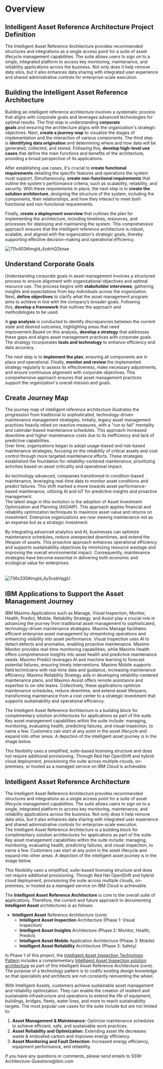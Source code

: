 

# Overview

<h2><strong>Intelligent Asset Reference Architecture Project Definition</strong></h2><p>The Intelligent Asset Reference Architecture provides recommended structures and integrations as a single access point for a suite of asset lifecycle management capabilities. The suite allows users to sign on to a single, integrated platform to access key monitoring, maintenance, and reliability applications across the business. Not only does it help remove data silos, but it also enhances data sharing with integrated user experience and shared administrative controls for enterprise-scale execution.</p><h2>Building the Intelligent Asset Reference Architecture</h2><p>Building an intelligent reference architecture involves a systematic process that aligns with corporate goals and leverages advanced technologies for optimal results. The first step is understanding <strong>corporate goals</strong> and ensuring the architecture aligns with the organization's strategic objectives. Next, <strong>create a journey map</strong> to visualize the stages of implementation and the interaction of various components. The third step is <strong>identifying data origination</strong> and determining where and how data will be generated, collected, and stored. Following this, <strong>develop high-level use cases</strong> that define the main functions and benefits of the architecture, providing a broad perspective of its applications.</p><p>After establishing use cases, it's crucial to <strong>create functional requirements</strong> detailing the specific features and operations the system must support. Simultaneously, <strong>create non-functional requirements</strong> that outline the system's performance criteria, such as scalability, reliability, and security. With these requirements in place, the next step is to <strong>create the solution architecture</strong>, designing the structure of the system, including the components, their relationships, and how they interact to meet both functional and non-functional requirements.</p><p>Finally, <strong>create a deployment overview</strong> that outlines the plan for implementing the architecture, including timelines, resources, and processes for deploying and maintaining the system. This comprehensive approach ensures that the intelligent reference architecture is robust, scalable, and aligned with the organization's strategic goals, thereby supporting effective decision-making and operational efficiency.</p><p><img src="../files/file_363feb0041b47c93.png" alt="711x403#imgId_4zdrhQ2knae" /></p><h2>Understand Corporate Goals</h2><p>Understanding corporate goals in asset management involves a structured process to ensure alignment with organizational objectives and optimal resource use. The process begins with <strong>stakeholder interviews</strong>, gathering insights and expectations from key individuals across the organization. Next, <strong>define objectives</strong> to clarify what the asset management program aims to achieve in line with the company’s broader goals. Following this, <strong>develop a framework</strong> that outlines the approach and methodologies to be used.</p><p>A <strong>gap analysis</strong> is conducted to identify discrepancies between the current state and desired outcomes, highlighting areas that need improvement.Based on this analysis, <strong>develop a strategy</strong> that addresses these gaps and aligns asset management practices with corporate goals. The strategy incorporates <strong>tools and technology</strong> to enhance efficiency and data accuracy.</p><p>The next step is to <strong>implement the plan</strong>, ensuring all components are in place and operational. Finally, <strong>monitor and review</strong> the implemented strategy regularly to assess its effectiveness, make necessary adjustments, and ensure continuous alignment with corporate objectives. This comprehensive approach ensures that asset management practices support the organization's overall mission and goals.</p><h2>Create Journey Map</h2><p>The journey map of intelligent reference architecture illustrates the progression from traditional to sophisticated, technology-driven maintenance management strategies. Initially, legacy asset management practices heavily relied on reactive measures, with a "run to fail" mentality and calendar-based maintenance schedules. This approach increased downtime and higher maintenance costs due to its inefficiency and lack of predictive capabilities.<br>Over time, organizations began to adopt usage-based and risk-based maintenance strategies, focusing on the reliability of critical assets and cost control through more targeted maintenance efforts. These strategies established the foundation for reliability-centered maintenance, prioritizing activities based on asset criticality and operational impact.</p><p>As technology advanced, companies transitioned to condition-based maintenance, leveraging real-time data to monitor asset conditions and predict failures. This shift marked a move towards asset performance-based maintenance, utilizing AI and IoT for predictive insights and proactive management.<br>The latest stage in this evolution is the adoption of Asset Investment Optimization and Planning (AIO/AIP). This approach applies financial and reliability optimization techniques to maximize asset value and returns on investment. Enterprise organizations are now viewing maintenance not as an expense but as a strategic investment.</p><p>By integrating advanced analytics and AI, businesses can optimize maintenance schedules, reduce unexpected downtimes, and extend the lifespan of assets. This proactive approach enhances operational efficiency and supports sustainability objectives by minimizing resource wastage and improving the overall environmental impact. Consequently, maintenance strategies have become essential in delivering both economic and ecological value for enterprises.<br><br><br><img src="../files/file_d4c62841eb6e5737.png" alt="736x335#imgId_4ySvsbVqgjU" /></p><h2>IBM Applications to Support the Asset Management Journey</h2><p>IBM Maximo Applications such as Manage, Visual Inspection, Monitor, Health, Predict, Mobile, Reliability Strategy, and Assist play a crucial role in advancing the journey from traditional asset management to sophisticated, technology-driven maintenance strategies. Maximo Manage facilitates efficient enterprise asset management by streamlining operations and enhancing visibility into asset performance. Visual Inspection uses AI to detect defects and anomalies, enabling proactive maintenance. Maximo Monitor provides real-time monitoring capabilities, while Maximo Health offers comprehensive insights into asset health and predictive maintenance needs. Maximo Predict leverages AI and machine learning to forecast potential failures, ensuring timely interventions. Maximo Mobile supports field technicians with real-time data and guidance, increasing maintenance efficiency. Maximo Reliability Strategy aids in developing reliability-centered maintenance plans, and Maximo Assist offers remote assistance and expertise to on-site teams. Collectively, these applications optimize maintenance schedules, reduce downtime, and extend asset lifespans, transforming maintenance from a cost center to a strategic investment that supports sustainability and operational efficiency.</p><p>The Intelligent Asset Reference Architecture is a building block for complimentary solution architectures for applications as part of the suite. Key asset management capabilities within the suite include: managing, monitoring, evaluating health, predicting failures, and visual inspection, to name a few. Customers can start at any point in the asset lifecycle and expand into other areas. A depiction of the intelligent asset journey is in the image below.</p><p>This flexibility uses a simplified, suite-based licensing structure and does not require additional provisioning. Through Red Hat OpenShift and hybrid cloud deployment, provisioning the suite across multiple clouds, on-premises, or hosted as a managed service on IBM Cloud is achievable.</p><h2><strong>Intelligent Asset Reference Architecture</strong></h2><p>The Intelligent Asset Reference Architecture provides recommended structures and integrations as a single access point for a suite of asset lifecycle management capabilities. The suite allows users to sign on to a single, integrated platform to access key monitoring, maintenance, and reliability applications across the business. Not only does it help remove data silos, but it also enhances data sharing with integrated user experience and shared administrative controls for enterprise-scale execution.<br>The Intelligent Asset Reference Architecture is a building block for complimentary solution architectures for applications as part of the suite. Key asset management capabilities within the suite include: managing, monitoring, evaluating health, predicting failures, and visual inspection, to name a few. Customers can start at any point in the asset lifecycle and expand into other areas. A depiction of the intelligent asset journey is in the image below.</p><p>This flexibility uses a simplified, suite-based licensing structure and does not require additional provisioning. Through Red Hat OpenShift and hybrid cloud deployment, provisioning the suite across multiple clouds, on-premises, or hosted as a managed service on IBM Cloud is achievable.</p><p>The <strong>Intelligent Asset Reference Architecture</strong> is core to the overall suite of applications. Therefore, the current and future approach to documenting <strong>Intelligent Asset</strong> architectures is as follows:</p><ul><li><strong>Intelligent Asset</strong> Reference Architecture (core)<ul><li><strong>Intelligent Asset Inspection</strong> Architecture (Phase 1: Visual Inspection)</li><li><strong>Intelligent Asset Insights</strong> Architecture (Phase 2: Monitor, Health, Predict)</li><li><strong>Intelligent Asset Mobile</strong> Application Architecture (Phase 3: Mobile)</li><li><strong>Intelligent Asset Reliability</strong> Architecture (Phase 3: Safety)</li></ul></li></ul><p>In Phase 1 of this project, the <a href="https://pages.github.ibm.com/skol/hypersonic-intelligent-asset-inspection/">Intelligent Asset Inspection Technology Pattern</a> includes a complementary <a href="https://pages.github.ibm.com/solution-architectures/intelligent-asset-inspection/">Intelligent Asset Inspection solution architecture</a> as part of this Intelligent Asset Reference Architecture (core). The purpose of a technology pattern is to codify existing design knowledge so that specialists and architects are not constantly reinventing the wheel.</p><p>With Intelligent Assets, customers achieve sustainable asset management and reliability optimization. They can enable the creation of resilient and sustainable infrastructure and operations to extend the life of equipment, buildings, bridges, fleets, water lines, and more to reach sustainability targets. The most popular use cases for the suite include but are not limited to:</p><ol><li><strong>Asset Management & Maintenance:</strong> Optimize maintenance schedules to achieve efficient, safe, and sustainable work practices.</li><li><strong>Asset Reliability and Optimization:</strong> Extending asset life decreases waste & embodied carbon and improves energy efficiency.</li><li><strong>Asset Monitoring and Fault Detection:</strong> Increased energy efficiency, equipment performance, and reliability.</li></ol><p>If you have any questions or comments, please send emails to SSW-Architecture-Questions@ibm.com<br><br></p>
